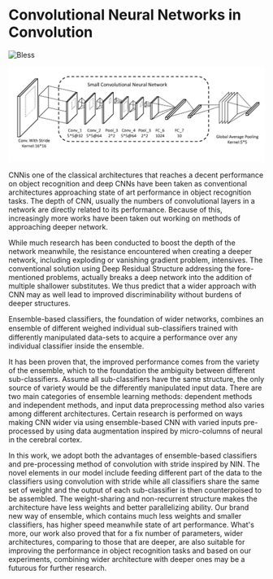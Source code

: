 # Convolutional Neural Networks in Convolution

![Bless](https://cdn.rawgit.com/LunaGao/BlessYourCodeTag/master/tags/ramen.svg)

![CNNIC](./cnnic.png)

CNNis one of the classical architectures that reaches a decent performance on object recognition and deep CNNs have been taken as conventional architectures approaching state of art performance in object recognition tasks.
The depth of CNN, usually the numbers of convolutional layers in a network are directly related to its performance.
Because of this, increasingly more works have been taken out working on methods of approaching deeper network. 

While much research has been conducted to boost the depth of the network meanwhile, the resistance encountered when creating a deeper network, including exploding or vanishing gradient problem, intensives. The conventional solution using Deep Residual Structure addressing the fore-mentioned problems, actually breaks a deep network into the addition of multiple shallower substitutes. We thus predict that a wider approach with CNN may as well lead to improved discriminability without burdens of deeper structures. 

Ensemble-based classifiers, the foundation of wider networks, combines an ensemble of different weighed individual sub-classiﬁers trained with differently manipulated data-sets to acquire a performance over any individual classifier inside the ensemble.

It has been proven that, the improved performance comes from the variety of the ensemble, which to the foundation the ambiguity between different sub-classifiers. 
Assume all sub-classifiers have the same structure, the only source of variety would be the differently manipulated input data. 
There are two main categories of ensemble learning methods: dependent methods and independent methods, and input data preprocessing method also varies among different architectures.
Certain research is performed on ways making CNN wider via using ensemble-based CNN with varied inputs pre-processed by using data augmentation inspired by micro-columns of neural in the cerebral cortex.

In this work, we adopt both the advantages of ensemble-based classifiers and pre-processing method of convolution with stride inspired by NIN.
The novel elements in our model include feeding different part of the data to the classifiers using convolution with stride while all classifiers share the same set of weight and the output of each sub-classifier is then counterpoised to be assembled.
The weight-sharing and non-recurrent structure  makes the architecture have less weights and better parallelizing ability.
Our brand new way of ensemble, which contains much less weights and smaller classifiers, has higher speed meanwhile state of art performance.
What's more, our work also proved that for a fix number of parameters, wider architectures, comparing to those that are deeper, are also suitable for improving the performance in object recognition tasks and based on our experiments, combining wider architecture with deeper ones may be a futurous for further research.
